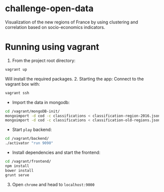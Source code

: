 # challenge-open-data
Visualization of the new regions of France by using clustering and correlation
based on socio-economics indicators.

# Running using vagrant
1. From the project root directory:

```sh
vagrant up
```

Will install the required packages.
2. Starting the app:
Connect to the vagrant box with:
```sh
vagrant ssh
```
- Import the data in mongodb:
```sh
cd /vagrant/mongoDB-init/
mongoimport -d cod -c classifications < classification-region-2016.json
mongoimport -d cod -c classifications < classification-old-regions.json
```

- Start `play` backend:
```sh
cd /vagrant/backend/
./activator "run 9090"
```

- Install dependencies and start the frontend:
```sh
cd /vagrant/frontend/
npm install
bower install
grunt serve
```
3. Open `chrome` and head to `localhost:9000`
